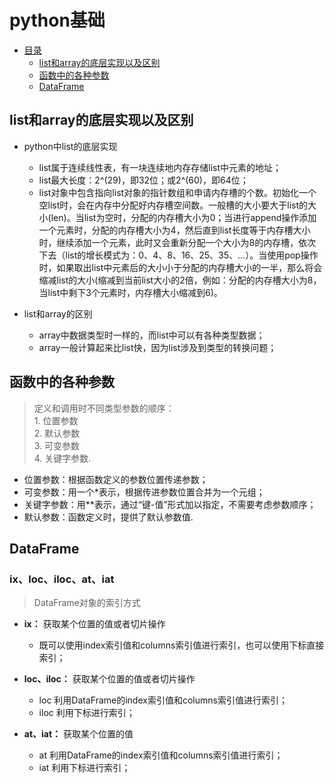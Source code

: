 # python基础

- [目录](#)
	- [list和array的底层实现以及区别](#list和array的底层实现以及区别)
	- [函数中的各种参数](#函数中的各种参数)
	- [DataFrame](#DataFrame)



## list和array的底层实现以及区别

+ python中list的底层实现
	+ list属于连续线性表，有一块连续地内存存储list中元素的地址；
	+ list最大长度：2^(29)，即32位；或2^(60)，即64位；
	+ list对象中包含指向list对象的指针数组和申请内存槽的个数。初始化一个空list时，会在内存中分配好内存槽空间数。一般槽的大小要大于list的大小(len)。当list为空时，分配的内存槽大小为0；当进行append操作添加一个元素时，分配的内存槽大小为4，然后直到list长度等于内存槽大小时，继续添加一个元素，此时又会重新分配一个大小为8的内存槽，依次下去（list的增长模式为：0、4、8、16、25、35、…）。当使用pop操作时，如果取出list中元素后的大小小于分配的内存槽大小的一半，那么将会缩减list的大小(缩减到当前list大小的2倍，例如：分配的内存槽大小为8，当list中剩下3个元素时，内存槽大小缩减到6)。

+ list和array的区别
	+ array中数据类型时一样的，而list中可以有各种类型数据；
	+ array一般计算起来比list快，因为list涉及到类型的转换问题；
	
## 函数中的各种参数
> 定义和调用时不同类型参数的顺序：<br>		1. 位置参数<br>		2. 默认参数<br>		3. 可变参数<br>		4. 关键字参数.

+ 位置参数：根据函数定义的参数位置传递参数；
+ 可变参数：用一个*表示，根据传进参数位置合并为一个元组；
+ 关键字参数：用**表示，通过“键-值”形式加以指定，不需要考虑参数顺序；
+ 默认参数：函数定义时，提供了默认参数值.


## DataFrame

### ix、loc、iloc、at、iat
> DataFrame对象的索引方式

+ **ix：** 获取某个位置的值或者切片操作
	+ 既可以使用index索引值和columns索引值进行索引，也可以使用下标直接索引；

+ **loc、iloc：** 获取某个位置的值或者切片操作
	+ loc 利用DataFrame的index索引值和columns索引值进行索引；
	+ iloc 利用下标进行索引；

+ **at、iat：** 获取某个位置的值
	+ at 利用DataFrame的index索引值和columns索引值进行索引；
	+ iat 利用下标进行索引；
